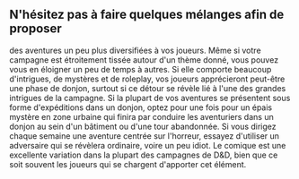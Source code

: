 ## N'hésitez pas à faire quelques mélanges afin de proposer

des aventures un peu plus diversifiées à vos joueurs. Même
si votre campagne est étroitement tissée autour d'un thème
donné, vous pouvez vous en éloigner un peu de temps à
autres. Si elle comporte beaucoup d'intrigues, de mystères et
de roleplay, vos joueurs apprécieront peut-être une phase de
donjon, surtout si ce détour se révèle lié à l'une des grandes
intrigues de la campagne. Si la plupart de vos aventures se
présentent sous forme d'expéditions dans un donjon, optez
pour une fois pour un épais mystère en zone urbaine qui
finira par conduire les aventuriers dans un donjon au sein
d'un bâtiment ou d'une tour abandonnée. Si vous dirigez
chaque semaine une aventure centrée sur l'horreur, essayez
d'utiliser un adversaire qui se révèlera ordinaire, voire un
peu idiot. Le comique est une excellente variation dans la
plupart des campagnes de D&D, bien que ce soit souvent les
joueurs qui se chargent d'apporter cet élément.
